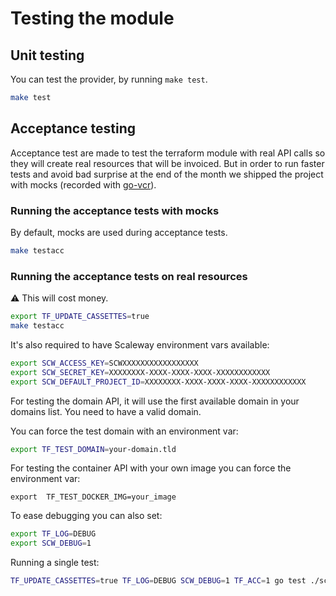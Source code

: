 # Testing the module

## Unit testing

You can test the provider, by running `make test`.

```sh
make test
```

## Acceptance testing

Acceptance test are made to test the terraform module with real API calls so they will create real resources that will be invoiced.
But in order to run faster tests and avoid bad surprise at the end of the month we shipped the project with mocks (recorded with [go-vcr](https://github.com/dnaeon/go-vcr)).

### Running the acceptance tests with mocks

By default, mocks are used during acceptance tests.

```sh
make testacc
```

### Running the acceptance tests on real resources

:warning: This will cost money.

```sh
export TF_UPDATE_CASSETTES=true
make testacc
```

It's also required to have Scaleway environment vars available:

```sh
export SCW_ACCESS_KEY=SCWXXXXXXXXXXXXXXXXX
export SCW_SECRET_KEY=XXXXXXXX-XXXX-XXXX-XXXX-XXXXXXXXXXXX
export SCW_DEFAULT_PROJECT_ID=XXXXXXXX-XXXX-XXXX-XXXX-XXXXXXXXXXXX
```

For testing the domain API, it will use the first available domain in your domains list. You need to have a valid domain.

You can force the test domain with an environment var:

```sh
export TF_TEST_DOMAIN=your-domain.tld
```

For testing the container API with your own image you can force the environment var:

```shell
export  TF_TEST_DOCKER_IMG=your_image
```

To ease debugging you can also set:
```sh
export TF_LOG=DEBUG
export SCW_DEBUG=1
```

Running a single test:
```sh
TF_UPDATE_CASSETTES=true TF_LOG=DEBUG SCW_DEBUG=1 TF_ACC=1 go test ./scaleway -v -run=TestAccScalewayDataSourceRDBInstance_Basic -timeout=120m -parallel=10
```
